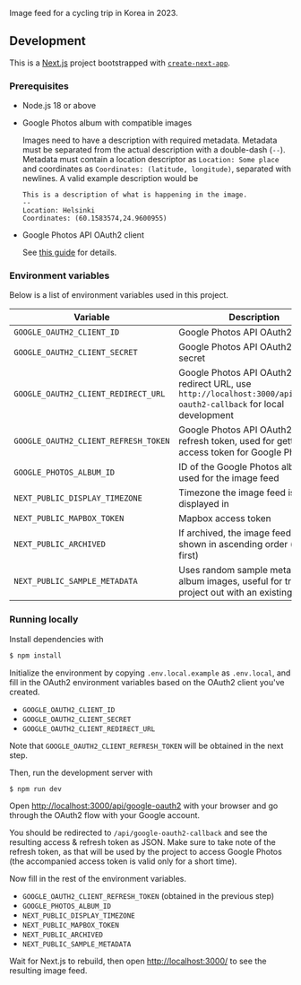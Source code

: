 Image feed for a cycling trip in Korea in 2023.

## Development

This is a [Next.js](https://nextjs.org/) project bootstrapped with [`create-next-app`](https://github.com/vercel/next.js/tree/canary/packages/create-next-app).

### Prerequisites

- Node.js 18 or above
- Google Photos album with compatible images

  Images need to have a description with required metadata.
  Metadata must be separated from the actual description with a double-dash (`--`).
  Metadata must contain a location descriptor as `Location: Some place` and coordinates as `Coordinates: (latitude, longitude)`, separated with newlines.
  A valid example description would be

  ```
  This is a description of what is happening in the image.
  --
  Location: Helsinki
  Coordinates: (60.1583574,24.9600955)
  ```

- Google Photos API OAuth2 client

  See [this guide](https://developers.google.com/photos/library/guides/authorization#OAuth2Authorizing) for details.

### Environment variables

Below is a list of environment variables used in this project.

| Variable | Description |
| -- | -- |
| `GOOGLE_OAUTH2_CLIENT_ID` | Google Photos API OAuth2 client ID |
| `GOOGLE_OAUTH2_CLIENT_SECRET` | Google Photos API OAuth2 client secret |
| `GOOGLE_OAUTH2_CLIENT_REDIRECT_URL` | Google Photos API OAuth2 client redirect URL, use `http://localhost:3000/api/google-oauth2-callback` for local development |
| `GOOGLE_OAUTH2_CLIENT_REFRESH_TOKEN` | Google Photos API OAuth2 client refresh token, used for getting an access token for Google Photos |
| `GOOGLE_PHOTOS_ALBUM_ID` | ID of the Google Photos album used for the image feed |
| `NEXT_PUBLIC_DISPLAY_TIMEZONE` | Timezone the image feed is displayed in |
| `NEXT_PUBLIC_MAPBOX_TOKEN` | Mapbox access token |
| `NEXT_PUBLIC_ARCHIVED` | If archived, the image feed is shown in ascending order (oldest first) |
| `NEXT_PUBLIC_SAMPLE_METADATA` | Uses random sample metadata for album images, useful for trying this project out with an existing album |

### Running locally

Install dependencies with

```bash
$ npm install
```

Initialize the environment by copying `.env.local.example` as `.env.local`, and fill in the OAuth2 environment variables based on the OAuth2 client you've created.

- `GOOGLE_OAUTH2_CLIENT_ID`
- `GOOGLE_OAUTH2_CLIENT_SECRET`
- `GOOGLE_OAUTH2_CLIENT_REDIRECT_URL`

Note that `GOOGLE_OAUTH2_CLIENT_REFRESH_TOKEN` will be obtained in the next step.

Then, run the development server with

```bash
$ npm run dev
```

Open [http://localhost:3000/api/google-oauth2](http://localhost:3000/api/google-oauth2) with your browser and go through the OAuth2 flow with your Google account.

You should be redirected to `/api/google-oauth2-callback` and see the resulting access & refresh token as JSON.
Make sure to take note of the refresh token, as that will be used by the project to access Google Photos (the accompanied access token is valid only for a short time).

Now fill in the rest of the environment variables.

- `GOOGLE_OAUTH2_CLIENT_REFRESH_TOKEN` (obtained in the previous step)
- `GOOGLE_PHOTOS_ALBUM_ID`
- `NEXT_PUBLIC_DISPLAY_TIMEZONE`
- `NEXT_PUBLIC_MAPBOX_TOKEN`
- `NEXT_PUBLIC_ARCHIVED`
- `NEXT_PUBLIC_SAMPLE_METADATA`

Wait for Next.js to rebuild, then open [http://localhost:3000/](http://localhost:3000/) to see the resulting image feed.

